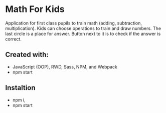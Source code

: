 # Math For Kids

Application for first class pupils to train math (adding, subtraction, multiplication).
Kids can choose operations to train and draw numbers. The last circle is a place for answer. Button next to it is to check if the answer is correct.

## Created with:
- JavaScript (OOP), RWD, Sass, NPM, and Webpack
- npm start

## Instaltion
- npm i,
- npm start
